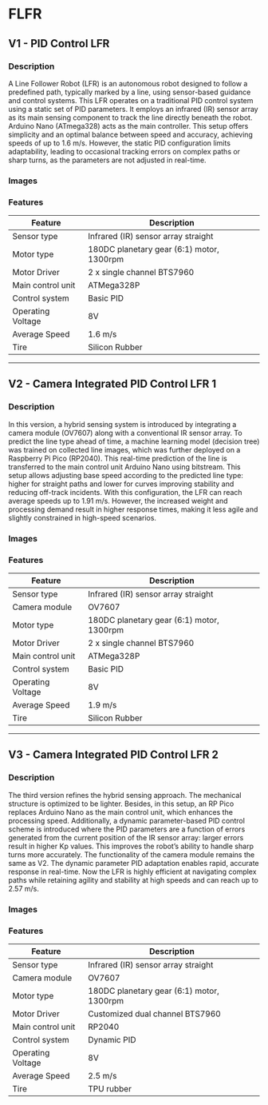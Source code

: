 # FLFR

## V1 - PID Control LFR

### Description
A Line Follower Robot (LFR) is an autonomous robot designed to follow a predefined path, typically marked by a line, using sensor-based guidance and control systems. This LFR operates on a traditional PID control system using a static set of PID parameters. It employs an infrared (IR) sensor array as its main sensing component to track the line directly beneath the robot. Arduino Nano (ATmega328) acts as the main controller. This setup offers simplicity and an optimal balance between speed and accuracy, achieving speeds of up to 1.6 m/s. However, the static PID configuration limits adaptability, leading to occasional tracking errors on complex paths or sharp turns, as the parameters are not adjusted in real-time.

### Images

### Features

| Feature            | Description                                      |
|--------------------|--------------------------------------------------|
| Sensor type        | Infrared (IR) sensor array straight              |
| Motor type         | 180DC planetary gear (6:1) motor, 1300rpm        |
| Motor Driver       | 2 x single channel BTS7960                       |
| Main control unit  | ATMega328P                                       |
| Control system     | Basic PID                                        |
| Operating Voltage  | 8V                                               |
| Average Speed      | 1.6 m/s                                          |
| Tire               | Silicon Rubber                                   |



---

## V2 - Camera Integrated PID Control LFR 1

### Description
In this version, a hybrid sensing system is introduced by integrating a camera module (OV7607) along with a conventional IR sensor array. To predict the line type ahead of time, a machine learning model (decision tree) was trained on collected line images, which was further deployed on a Raspberry Pi Pico (RP2040). This real-time prediction of the line is transferred to the main control unit Arduino Nano using bitstream. This setup allows adjusting base speed according to the predicted line type: higher for straight paths and lower for curves improving stability and reducing off-track incidents. With this configuration, the LFR can reach average speeds up to 1.91 m/s. However, the increased weight and processing demand result in higher response times, making it less agile and slightly constrained in high-speed scenarios.

### Images


### Features

| Feature            | Description                                      |
|--------------------|--------------------------------------------------|
| Sensor type        | Infrared (IR) sensor array straight              |
| Camera module      | OV7607                                           |
| Motor type         | 180DC planetary gear (6:1) motor, 1300rpm        |
| Motor Driver       | 2 x single channel BTS7960                       |
| Main control unit  | ATMega328P                                       |
| Control system     | Basic PID                                        |
| Operating Voltage  | 8V                                               |
| Average Speed      | 1.9 m/s                                          |
| Tire               | Silicon Rubber                                   |


---

## V3 - Camera Integrated PID Control LFR 2

### Description
The third version refines the hybrid sensing approach. The mechanical structure is optimized to be lighter. Besides, in this setup, an RP Pico replaces Arduino Nano as the main control unit, which enhances the processing speed. Additionally, a dynamic parameter-based PID control scheme is introduced where the PID parameters are a function of errors generated from the current position of the IR sensor array: larger errors result in higher Kp values. This improves the robot’s ability to handle sharp turns more accurately. The functionality of the camera module remains the same as V2. The dynamic parameter PID adaptation enables rapid, accurate response in real-time. Now the LFR is highly efficient at navigating complex paths while retaining agility and stability at high speeds and can reach up to 2.57 m/s.

### Images


### Features

| Feature            | Description                                      |
|--------------------|--------------------------------------------------|
| Sensor type        | Infrared (IR) sensor array straight              |
| Camera module      | OV7607                                           |
| Motor type         | 180DC planetary gear (6:1) motor, 1300rpm        |
| Motor Driver       | Customized dual channel BTS7960                  |
| Main control unit  | RP2040                                           |
| Control system     | Dynamic PID                                      |
| Operating Voltage  | 8V                                               |
| Average Speed      | 2.5 m/s                                          |
| Tire               | TPU rubber                                       |


